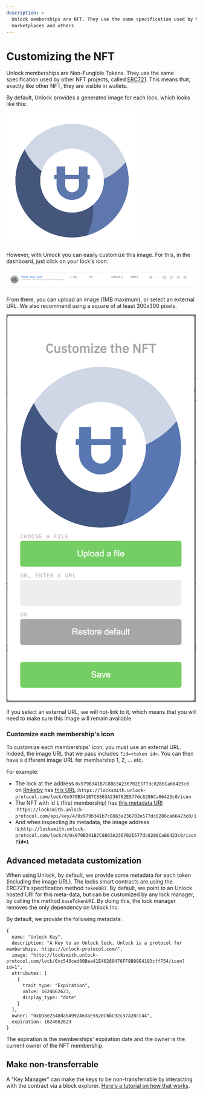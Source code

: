 ```yaml
---
description: >-
  Unlock memberships are NFT. They use the same specification used by NFT
  marketplaces and others
---
```


# Customizing the NFT

Unlock memberships are Non-Fungible Tokens. They use the same specification used by other NFT projects, called [ERC721](http://erc721.org). This means that, exactly like other NFT, they are visible in wallets.

By default, Unlock provides a generated image for each lock, which looks like this:

![Example of generate logo image](../.gitbook/assets/logo-example.png)

However, with Unlock you can easily customize this image. For this, in the dashboard, just click on your lock's icon:

![When hovered, you can click the camera to customize the image](<../.gitbook/assets/image (25).png>)

From there, you can upload an image (1MB maximum), or select an external URL. We also recommend using a square of at least 300x300 pixels.

![](<../.gitbook/assets/image (23).png>)

If you select an external URL, we will hot-link to it, which means that you will need to make sure this image will remain available.

### Customize each membership's icon

To customize each memberships' icon, you must use an external URL. Indeed, the image URL that we pass includes `?id=<token id>`. You can then have a different image URL for membership 1, 2, ... etc.

For example:

* The lock at the address `0x979B341B7C8863A236702E577dc8286Ca66423c0` on [Rinkeby](https://rinkeby.etherscan.io/address/0x979B341B7C8863A236702E577dc8286Ca66423c0) has [this URL](https://locksmith.unlock-protocol.com/lock/0x979B341B7C8863A236702E577dc8286Ca66423c0/icon) :`https://locksmith.unlock-protocol.com/lock/0x979B341B7C8863A236702E577dc8286Ca66423c0/icon`
* The NFT with id `1` (first membership) has [this metadata URI](https://rinkeby.locksmith.unlock-protocol.com/api/key/0x979b341b7c8863a236702e577dc8286ca66423c0/1) :`https://locksmith.unlock-protocol.com/api/key/4/0x979b341b7c8863a236702e577dc8286ca66423c0/1`
* And when inspecting its metadata, the image address is:`http://locksmith.unlock-protocol.com/lock/4/0x979B341B7C8863A236702E577dc8286Ca66423c0/icon`**`?id=1`**

## Advanced metadata customization

When using Unlock, by default, we provide some metadata for each token (including the image URL). The locks smart contracts are using the ERC721's specification method `tokenURI`. By default, we point to an Unlock hosted URI for this meta-data, but can be customized by any lock manager, by calling the method `baseTokenURI`. By doing this, the lock manager removes the only dependency on Unlock Inc.

By default, we provide the following metadata:

```
{
  name: "Unlock Key",
  description: "A Key to an Unlock lock. Unlock is a protocol for memberships. https://unlock-protocol.com/",
  image: "http://locksmith.unlock-protocol.com/lock/0xc540ced80Bea41E46280476FF8B99E4193cff754/icon?id=1",
  attributes: [
    {
      trait_type: "Expiration",
      value: 1624662623,
      display_type: "date"
    }
  ],
  owner: "0xDD8e2548da5A992A63aE5520C6bC92c37a2Bcc44",
  expiration: 1624662623
}
```

The expiration is the memberships' expiration date and the owner is the current owner of the NFT membership.

## Make non-transferrable

A "Key Manager" can make the keys to be non-transferrable by interacting with the contract via a block explorer. [Here's a tutorial on how that works](customizing-the-nft.md#make-non-transferrable).
